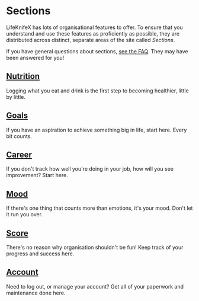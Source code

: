 # Sections

LifeKnifeX has lots of organisational features to offer. To ensure that you understand and use these features as proficiently as possible, they are distributed across distinct, separate areas of the site called *Sections*.

If you have general questions about sections, [see the FAQ](faq.md). They may have been answered for you!

## [Nutrition](nutrition/index.md)
Logging what you eat and drink is the first step to becoming healthier, little by little.

## [Goals](goals/index.md)
If you have an aspiration to achieve something big in life, start here. Every bit counts.

## [Career](career/index.md)
If you don't track how well you're doing in your job, how will you see improvement? Start here.

## [Mood](mood/index.md)
If there's one thing that counts more than emotions, it's your mood. Don't let it run you over.

## [Score](score/index.md)
There's no reason why organisation shouldn't be fun! Keep track of your progress and success here.

## [Account](account/index.md)
Need to log out, or manage your account? Get all of your paperwork and maintenance done here.